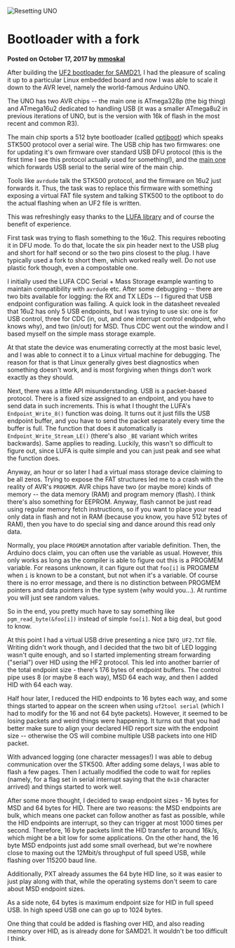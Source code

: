 ![Resetting UNO](/static/blog/fork.jpg)

# Bootloader with a fork

**Posted on October 17, 2017 by [mmoskal](https://github.com/mmoskal)**

After building the [UF2 bootloader for SAMD21](https://makecode.com/blog/one-chip-to-flash-them-all), 
I had the pleasure of scaling
it up to a particular Linux embedded board
and now I was able to scale it down to the AVR level, namely the world-famous
Arduino UNO. 

The UNO has two AVR chips -- the main one is ATmega328p (the big thing)
and ATmega16u2 dedicated to handling USB (it was a smaller ATmega8u2 in
previous iterations of UNO, but is the version with 16k of flash in the most recent
and common R3).

The main chip sports a 512 byte bootloader (called [optiboot](https://github.com/Optiboot/optiboot))
which speaks STK500 protocol over a serial wire.
The USB chip has two firmwares: one for updating it's own firmware over
standard USB DFU protocol (this is the first time I see this protocol
actually used for something!), and the 
[main one](https://github.com/arduino/Arduino/tree/master/hardware/arduino/avr/firmwares/atmegaxxu2/arduino-usbserial) 
which forwards USB serial to the serial wire of the main chip.

Tools like `avrdude` talk the STK500 protocol, and the firmware on 16u2
just forwards it.
Thus, the task was to replace this firmware with something
exposing a virtual FAT file system and talking STK500 to the optiboot
to do the actual flashing when an UF2 file is written.

This was refreshingly easy thanks to the [LUFA library](http://www.fourwalledcubicle.com/LUFA.php) and of course
the benefit of experience.

First task was trying to flash something to the 16u2. This requires rebooting it
in DFU mode. To do that, locate the six pin header next to the USB plug
and short for half second or so the two pins closest to the plug. I have typically
used a fork to short them, which worked really well. Do not use plastic fork though,
even a compostable one.

I initially used the LUFA CDC Serial + Mass Storage example wanting to maintain
compatibility with `avrdude` etc. After some debugging -- there are two bits available for
logging: the RX and TX LEDs -- I figured that USB endpoint configuration was failing.
A quick look in the datasheet revealed that 16u2 has only 5 USB endpoints,
but I was trying to use six:
one is for USB control, three for CDC (in, out, and one interrupt control endpoint,
who knows why), and two (in/out) for MSD.
Thus CDC went out the window and I based myself on the simple mass storage example.

At that state the device was enumerating correctly at the most basic level,
and I was able to connect it to a Linux virtual machine for debugging.
The reason for that is that Linux generally gives best diagnostics when something
doesn't work, and is most forgiving when things don't work exactly as they should.

Next, there was a little API misunderstanding. USB is a packet-based protocol.
There is a fixed size assigned to an endpoint, and you have to send data in such
increments. This is what I thought the LUFA's `Endpoint_Write_8()` function
was doing. It turns out it just fills the USB endpoint buffer, and you have to
send the packet separately every time the buffer is full. The function that 
does it automatically is `Endpoint_Write_Stream_LE()` (there's also `_BE` variant
which writes backwards). Same applies to reading. Luckily, this wasn't so difficult
to figure out, since LUFA is quite simple and you can just peak and see what
the function does.

Anyway, an hour or so later I had a virtual mass storage device claiming to be all zeros.
Trying to expose the FAT structures led me to a crash with the reality of AVR's `PROGMEM`.
AVR chips have two (or maybe more) kinds of memory -- the data memory (RAM) 
and program memory (flash). I think there's also something for EEPROM.
Anyway, flash cannot be just read using regular memory fetch instructions,
so if you want to place your read only data in flash and not in RAM
(because you know, you have 512 bytes of RAM), then you have to do
special sing and dance around this read only data. 

Normally, you place `PROGMEM` annotation after variable definition.  Then, the
Arduino docs claim, you can often use the variable as usual. However,
this only works as long as the compiler is able to figure out this is a PROGMEM
variable. For reasons unknown, it can figure out that `foo[i]` is PROGMEM when `i` is
known to be a constant, but not when it's a variable. Of course there is
no error message, and there is no distinction between PROGMEM pointers and data
pointers in the type system (why would you...). At runtime you will just see
random values.

So in the end, you pretty much have to say something like `pgm_read_byte(&foo[i])`
instead of simple `foo[i]`. Not a big deal, but good to know.

At this point I had a virtual USB drive presenting a nice `INFO_UF2.TXT` file.
Writing didn't work though, and I decided that the two bit of LED logging
wasn't quite enough, and so I started implementing stream forwarding ("serial")
over HID using the HF2 protocol. This led into another barrier of the total
endpoint size - there's 176 bytes of endpoint buffers. The control pipe
uses 8 (or maybe 8 each way), MSD 64 each way, and then I added HID with 64
each way. 

Half hour later, I reduced the HID endpoints to 16 bytes each way,
and some things started to appear on the screen when using `uf2tool serial`
(which I had to modify for the 16 and not 64 byte packets).
However, it seemed to be losing packets and weird things were happening.
It turns out that you had better make sure to align your declared HID report
size with the endpoint size -- otherwise the OS will combine multiple USB
packets into one HID packet.

With advanced logging (one character messages!) I was able to debug communication
over the STK500. After adding some delays, I was able to flash a few pages.
Then I actually modified the code to wait for replies (namely, for a flag set in
serial interrupt saying that the `0x10` character arrived) and things started to work well.

After some more thought, I decided to swap endpoint sizes - 16 bytes for MSD
and 64 bytes for HID. There are two reasons: the MSD endpoints are bulk, which
means one packet can follow another as fast as possible, while the HID endpoints
are interrupt, so they can trigger at most 1000 times per second. Therefore, 16 byte packets
limit the HID transfer to around 16k/s, which might be a bit low for some applications.
On the other hand, the 16 byte MSD endpoints just add some small overhead, but
we're nowhere close to maxing out the 12Mbit/s throughput of full speed USB,
while flashing over 115200 baud line.

Additionally, PXT already assumes the 64 byte HID line, so it was easier to just play along with that,
while the operating systems don't seem to care about MSD endpoint sizes.

As a side note, 64 bytes is maximum endpoint size for HID in full speed USB.
In high speed USB one can go up to 1024 bytes.

One thing that could be added is flashing over HID, and also reading memory over HID,
as is already done for SAMD21.  It wouldn't be too difficult I think.

